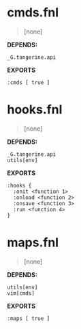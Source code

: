 # cmds.fnl
> [none]

**DEPENDS:**
```
_G.tangerine.api
```

**EXPORTS**
```fennel
:cmds [ true ]
```

# hooks.fnl
> [none]

**DEPENDS:**
```
_G.tangerine.api
utils[env]
```

**EXPORTS**
```fennel
:hooks {
  :onit <function 1>
  :onload <function 2>
  :onsave <function 3>
  :run <function 4>
}
```

# maps.fnl
> [none]

**DEPENDS:**
```
utils[env]
vim[cmds]
```

**EXPORTS**
```fennel
:maps [ true ]
```

